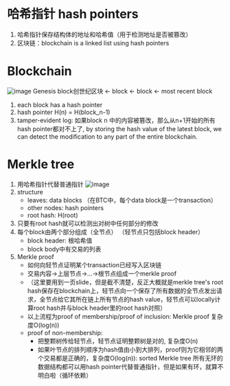 # 哈希指针 hash pointers
1. 哈希指针保存结构体的地址和哈希值（用于检测地址是否被篡改）
2. 区块链：blockchain is a linked list using hash pointers
# Blockchain
![image](https://github.com/Jlinng/Blockchain-study-notes/assets/160641742/522d897a-12fb-4e56-874f-2b4ead01eb18)
Genesis block创世纪区块 <- block <- block <- most recent block
1. each block has a hash pointer
2. hash pointer H(n) = H(block_n-1)
3. tamper-evident log: 如果block n 中的内容被篡改，那么从n+1开始的所有hash pointer都对不上了, by storing the hash value of the latest block, we can detect the modification to any part of the entire blockchain.
# Merkle tree
1. 用哈希指针代替普通指针
![image](https://github.com/Jlinng/Blockchain-study-notes/assets/160641742/a2426427-4678-4faf-a735-78426d6d549a)
2. structure
   - leaves: data blocks （在BTC中，每个data block是一个transaction）
   - other nodes: hash pointers
   - root hash: H(root)
3. 只要有root hash就可以检测出对树中任何部分的修改
4. 每个block由两个部分组成（全节点） （轻节点只包括block header）
   - block header: 根哈希值
   - block body中有交易的列表
5. Merkle proof
   - 如何向轻节点证明某个transaction已经写入区块链
   - 交易内容->上层节点->...->根节点组成一个merkle proof
   - （这里要用到一页slide，但是截不清楚，反正大概就是merkle tree's root hash保存在blockchain上，轻节点向一个保存了所有数据的全节点发出请求，全节点给它其所在链上所有节点的hash value，轻节点可以locally计算root hash并与block header里的root hash对照）
   - 以上流程为proof of membership/proof of inclusion: Merkle proof 复杂度O(log(n))
   - proof of non-membership:
     - 把整颗树传给轻节点，轻节点证明整颗树是对的, 复杂度O(n)
     - 如果叶节点的排列顺序为hash值由小到大排列，proof则为它相邻的两个交易都是正确的，复杂度O(log(n)): sorted Merkle tree
所有无环的数据结构都可以用hash pointer代替普通指针，但是如果有环，就算不明白啦（循环依赖）
